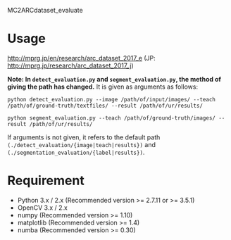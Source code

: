 MC2ARCdataset_evaluate

# Usage
http://mprg.jp/en/research/arc_dataset_2017_e
(JP: http://mprg.jp/research/arc_dataset_2017_j)

**Note: In `detect_evaluation.py` and `segment_evaluation.py`, the method of giving the path has changed.** It is given as arguments as follows:
```
python detect_evaluation.py --image /path/of/input/images/ --teach /path/of/ground-truth/textfiles/ --result /path/of/ur/results/
```
```
python segment_evaluation.py --teach /path/of/ground-truth/images/ --result /path/of/ur/results/
```
If arguments is not given, it refers to the default path `(./detect_evaluation/{image|teach|results})` and `(./segmentation_evaluation/{label|results})`.

# Requirement
- Python 3.x / 2.x (Recommended version >= 2.7.11 or >= 3.5.1)
- OpenCV 3.x / 2.x
- numpy (Recommended version >= 1.10)
- matplotlib (Recommended version >= 1.4)
- numba (Recommended version >= 0.30)
